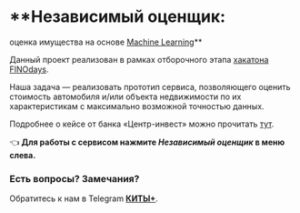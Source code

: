 # **Независимый оценщик:
оценка имущества на основе [Machine Learning](https://www.google.com/search?q=%D0%BC%D0%B0%D1%88%D0%B8%D0%BD%D0%BD%D0%BE%D0%B5+%D0%BE%D0%B1%D1%83%D1%87%D0%B5%D0%BD%D0%B8%D0%B5&oq=%D0%BC%D0%B0%D1%88%D0%B8%D0%BD%D0%BD%D0%BE%D0%B5+%D0%BE%D0%B1%D1%83%D1%87%D0%B5%D0%BD%D0%B8%D0%B5&aqs=chrome..69i57j69i61j69i60j69i61.4881j0j7&sourceid=chrome&ie=UTF-8)**

Данный проект реализован в рамках отборочного этапа [хакатона FINOdays](https://finodays.com/).

Наша задача — реализовать прототип сервиса, позволяющего оценить стоимость автомобиля и/или объекта недвижимости по
их характеристикам с максимально возможной точностью данных.

Подробнее о кейсе от банка «Центр-инвест» можно прочитать [тут](https://drive.google.com/file/d/1metRELtTwwBrK4iEA0uZDNnV9jcEkyrh/view).

👈 **Для работы с сервисом нажмите _Независимый оценщик_ в меню слева.**

### Есть вопросы? Замечания?

Обратитесь к нам в Telegram [**КИТЫ+**]().
